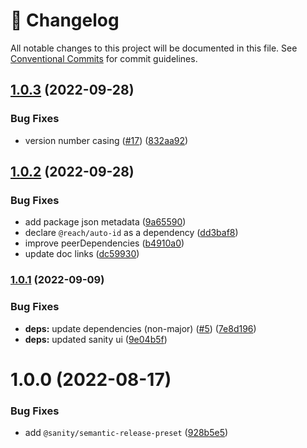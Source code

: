 <!-- markdownlint-disable --><!-- textlint-disable -->

# 📓 Changelog

All notable changes to this project will be documented in this file. See
[Conventional Commits](https://conventionalcommits.org) for commit guidelines.

## [1.0.3](https://github.com/sanity-io/incompatible-plugin/compare/v1.0.2...v1.0.3) (2022-09-28)

### Bug Fixes

- version number casing ([#17](https://github.com/sanity-io/incompatible-plugin/issues/17)) ([832aa92](https://github.com/sanity-io/incompatible-plugin/commit/832aa92195709385b3e9f2a02188cd2baecf04ad))

## [1.0.2](https://github.com/sanity-io/incompatible-plugin/compare/v1.0.1...v1.0.2) (2022-09-28)

### Bug Fixes

- add package json metadata ([9a65590](https://github.com/sanity-io/incompatible-plugin/commit/9a655901fb76214d55aaf308117ac35922f56ea3))
- declare `@reach/auto-id` as a dependency ([dd3baf8](https://github.com/sanity-io/incompatible-plugin/commit/dd3baf8b627c9c0d5b87c51703279822ecb7de09))
- improve peerDependencies ([b4910a0](https://github.com/sanity-io/incompatible-plugin/commit/b4910a065c3e44851183c19e0459897cf0c8793b))
- update doc links ([dc59930](https://github.com/sanity-io/incompatible-plugin/commit/dc59930c58f4cacdfa097706af894a3836947f2e))

### [1.0.1](https://github.com/sanity-io/incompatible-plugin/compare/v1.0.0...v1.0.1) (2022-09-09)

### Bug Fixes

- **deps:** update dependencies (non-major) ([#5](https://github.com/sanity-io/incompatible-plugin/issues/5)) ([7e8d196](https://github.com/sanity-io/incompatible-plugin/commit/7e8d1966f4208ca6d7687c7873eea23a8b9fa3ad))
- **deps:** updated sanity ui ([9e04b5f](https://github.com/sanity-io/incompatible-plugin/commit/9e04b5ff3f23a6814a04249dc6c44d83c9bef288))

# 1.0.0 (2022-08-17)

### Bug Fixes

- add `@sanity/semantic-release-preset` ([928b5e5](https://github.com/sanity-io/incompatible-plugin/commit/928b5e57a4ac54f8aaa42b63eab31884b875713a))
